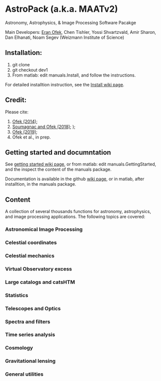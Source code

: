 # AstroPack (a.k.a. MAATv2)
Astronomy, Astrophysics, &amp; Image Processing Software Pacakge

Main Developers: <a href="https://www.weizmann.ac.il/physics/ofek/home">Eran Ofek</a>, Chen Tishler, Yossi Shvartzvald, Amir Sharon, Dan Elhanati, Noam Segev
(Weizmann Institute of Science)

## Installation:
1. git clone <this package>
2. git checkout dev1
3. From matlab: edit manuals.Install, and follow the instructions.

For detailed installtion instruction, see the <a href="https://github.com/EranOfek/AstroPack/wiki/Install">Install wiki page</a>.
  
## Credit:
Please cite:
  1. <a href="https://ui.adsabs.harvard.edu/abs/2014ascl.soft07005O/abstract">Ofek (2014)</a>;
  2. <a href="https://ui.adsabs.harvard.edu/abs/2018PASP..130g5002S/abstract">Soumagnac and Ofek (2018)</a>; );
  3. <a href="https://ui.adsabs.harvard.edu/abs/2019PASP..131e4504O/abstract">Ofek (2019)</a>;
  4. Ofek et al., in prep.

## Getting started and documntation

See <a href="https://github.com/EranOfek/AstroPack/wiki/Getting-Started">getting started wiki page</a>, or 
from matlab: edit manuals.GettingStarted, and the inspect the content of the manuals package.

Documentation is available in the github <a href="https://github.com/EranOfek/AstroPack/wiki">wiki page</a>, or in matlab, after installtion, in the manuals package.

## Content
A collection of several thousands functions for astronomy, astrophysics, and image processing applications.
The following topics are covered:
### Astronomical Image Processing
### Celestial coordinates
### Celestial mechanics
### Virtual Observatory excess
### Large catalogs and catsHTM
### Statistics
### Telescopes and Optics
### Spectra and filters
### Time series analysis
### Cosmology
### Gravitational lensing
### General utilities







